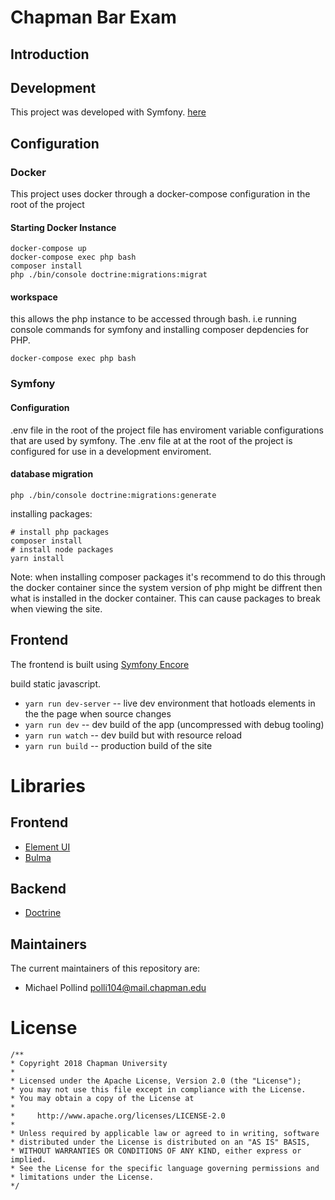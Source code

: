 # Chapman Bar Exam

## Introduction


## Development

This project was developed with Symfony. [here](https://symfony.com/)

## Configuration

### Docker

This project uses docker through a docker-compose configuration in the root of the project


#### Starting Docker Instance

```
docker-compose up
docker-compose exec php bash
composer install
php ./bin/console doctrine:migrations:migrat
```

#### workspace

this allows the php instance to be accessed through bash. i.e running console commands for symfony and installing composer depdencies for PHP.
```
docker-compose exec php bash
```

### Symfony

#### Configuration

.env file in the root of the project file has enviroment variable configurations that are used by symfony. The .env file at at the root of the project is configured for use in a development enviroment.


#### database migration
```
php ./bin/console doctrine:migrations:generate 
```


installing packages: 
```
# install php packages
composer install 
# install node packages
yarn install
```

Note: when installing composer packages it's recommend to do this through the docker container since the system version of php might be diffrent then what is installed in the docker container. This can cause packages to break when viewing the site.


## Frontend
The frontend is built using [Symfony Encore](https://symfony.com/doc/current/frontend.html)

build static javascript. 

* `yarn run dev-server` -- live dev environment that hotloads elements in the the page when source changes
* `yarn run dev` -- dev build of the app (uncompressed with debug tooling)
* `yarn run watch` -- dev build but with resource reload
* `yarn run build` -- production build of the site


# Libraries

## Frontend

- [Element UI](https://element.eleme.io/#/en-US/component/installation)
- [Bulma](https://bulma.io/)

## Backend

- [Doctrine](https://www.doctrine-project.org/)

## Maintainers

The current maintainers of this repository are:

* Michael Pollind <polli104@mail.chapman.edu>

# License

```
/**
* Copyright 2018 Chapman University
*
* Licensed under the Apache License, Version 2.0 (the "License");
* you may not use this file except in compliance with the License.
* You may obtain a copy of the License at
*
*     http://www.apache.org/licenses/LICENSE-2.0
*
* Unless required by applicable law or agreed to in writing, software
* distributed under the License is distributed on an "AS IS" BASIS,
* WITHOUT WARRANTIES OR CONDITIONS OF ANY KIND, either express or implied.
* See the License for the specific language governing permissions and
* limitations under the License.
*/

```
